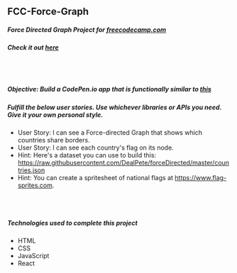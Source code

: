 ## FCC-Force-Graph
##### Force Directed Graph Project for [freecodecamp.com](https://www.freecodecamp.com/challenges/show-national-contiguity-with-a-force-directed-graph)
##### Check it out [here](https://mot01.github.io/FCC-Force-Graph/)

<br/>
<br/>

##### Objective: Build a CodePen.io app that is functionally similar to [this](https://codepen.io/FreeCodeCamp/full/xVopBo)
##### Fulfill the below user stories. Use whichever libraries or APIs you need. Give it your own personal style.
- User Story: I can see a Force-directed Graph that shows which countries share borders.
- User Story: I can see each country's flag on its node.
- Hint: Here's a dataset you can use to build this: https://raw.githubusercontent.com/DealPete/forceDirected/master/countries.json
- Hint: You can create a spritesheet of national flags at https://www.flag-sprites.com.

<br/>
<br/>

##### Technologies used to complete this project
- HTML
- CSS
- JavaScript
- React
